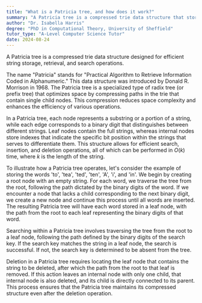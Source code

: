 ```yaml
---
title: "What is a Patricia tree, and how does it work?"
summary: "A Patricia tree is a compressed trie data structure that stores strings for efficient retrieval and search operations."
author: "Dr. Isabella Harris"
degree: "PhD in Computational Theory, University of Sheffield"
tutor_type: "A-Level Computer Science Tutor"
date: 2024-08-24
---
```


A Patricia tree is a compressed trie data structure designed for efficient string storage, retrieval, and search operations.

The name "Patricia" stands for "Practical Algorithm to Retrieve Information Coded in Alphanumeric." This data structure was introduced by Donald R. Morrison in 1968. The Patricia tree is a specialized type of radix tree (or prefix tree) that optimizes space by compressing paths in the trie that contain single child nodes. This compression reduces space complexity and enhances the efficiency of various operations.

In a Patricia tree, each node represents a substring or a portion of a string, while each edge corresponds to a binary digit that distinguishes between different strings. Leaf nodes contain the full strings, whereas internal nodes store indexes that indicate the specific bit position within the strings that serves to differentiate them. This structure allows for efficient search, insertion, and deletion operations, all of which can be performed in $O(k)$ time, where $k$ is the length of the string.

To illustrate how a Patricia tree operates, let's consider the example of storing the words 'to', 'tea', 'ted', 'ten', 'A', 'i', and 'in'. We begin by creating a root node with an empty string. For each word, we traverse the tree from the root, following the path dictated by the binary digits of the word. If we encounter a node that lacks a child corresponding to the next binary digit, we create a new node and continue this process until all words are inserted. The resulting Patricia tree will have each word stored in a leaf node, with the path from the root to each leaf representing the binary digits of that word.

Searching within a Patricia tree involves traversing the tree from the root to a leaf node, following the path defined by the binary digits of the search key. If the search key matches the string in a leaf node, the search is successful. If not, the search key is determined to be absent from the tree.

Deletion in a Patricia tree requires locating the leaf node that contains the string to be deleted, after which the path from the root to that leaf is removed. If this action leaves an internal node with only one child, that internal node is also deleted, and its child is directly connected to its parent. This process ensures that the Patricia tree maintains its compressed structure even after the deletion operation.
    